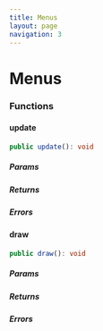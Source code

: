 ```yaml
---
title: Menus 
layout: page
navigation: 3
---
```


# Menus

### Functions

#### update
```typescript
public update(): void
```
##### Params

##### Returns

##### Errors

#### draw
```typescript
public draw(): void
```
##### Params

##### Returns

##### Errors

